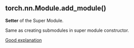 ## torch.nn.Module.add_module()

**Setter** of the Super Module.

Same as creating submodules in super module constructor.

[Good explanation](https://discuss.pytorch.org/t/when-to-use-add-module-function/10534)

